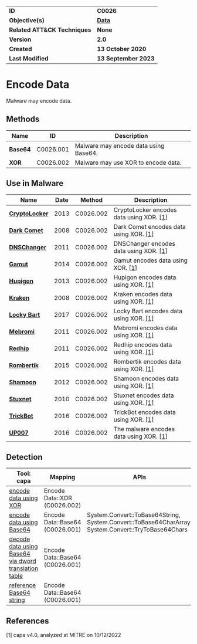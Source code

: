 <table>
<tr>
<td><b>ID</b></td>
<td><b>C0026</b></td>
</tr>
<tr>
<td><b>Objective(s)</b></td>
<td><b><a href="../data">Data</a></b></td>
</tr>
<tr>
<td><b>Related ATT&CK Techniques</b></td>
<td><b>None</b></td>
</tr>
<tr>
<td><b>Version</b></td>
<td><b>2.0</b></td>
</tr>
<tr>
<td><b>Created</b></td>
<td><b>13 October 2020</b></td>
</tr>
<tr>
<td><b>Last Modified</b></td>
<td><b>13 September 2023</b></td>
</tr>
</table>


# Encode Data

Malware may encode data.

## Methods

|Name|ID|Description|
|---|---|---|
|**Base64**|C0026.001|Malware may encode data using Base64.|
|**XOR**|C0026.002|Malware may use XOR to encode data.|

## Use in Malware

|Name|Date|Method|Description|
|---|---|---|---|
|[**CryptoLocker**](../xample-malware/cryptolocker.md)|2013|C0026.002|CryptoLocker encodes data using XOR. [[1]](#1)|
|[**Dark Comet**](../xample-malware/dark-comet.md)|2008|C0026.002|Dark Comet encodes data using XOR. [[1]](#1)|
|[**DNSChanger**](../xample-malware/dnschanger.md)|2011|C0026.002|DNSChanger encodes data using XOR. [[1]](#1)|
|[**Gamut**](../xample-malware/gamut.md)|2014|C0026.002|Gamut encodes data using XOR. [[1]](#1)|
|[**Hupigon**](../xample-malware/hupigon.md)|2013|C0026.002|Hupigon encodes data using XOR. [[1]](#1)|
|[**Kraken**](../xample-malware/kraken.md)|2008|C0026.002|Kraken encodes data using XOR. [[1]](#1)|
|[**Locky Bart**](../xample-malware/locky-bart.md)|2017|C0026.002|Locky Bart encodes data using XOR. [[1]](#1)|
|[**Mebromi**](../xample-malware/mebromi.md)|2011|C0026.002|Mebromi encodes data using XOR. [[1]](#1)|
|[**Redhip**](../xample-malware/rebhip.md)|2011|C0026.002|Redhip encodes data using XOR. [[1]](#1)|
|[**Rombertik**](../xample-malware/rombertik.md)|2015|C0026.002|Rombertik encodes data using XOR. [[1]](#1)|
|[**Shamoon**](../xample-malware/shamoon.md)|2012|C0026.002|Shamoon encodes data using XOR. [[1]](#1)|
|[**Stuxnet**](../xample-malware/stuxnet.md)|2010|C0026.002|Stuxnet encodes data using XOR. [[1]](#1)|
|[**TrickBot**](../xample-malware/trickbot.md)|2016|C0026.002|TrickBot encodes data using XOR. [[1]](#1)|
|[**UP007**](../xample-malware/up007.md)|2016|C0026.002|The malware encodes data using XOR. [[1]](#1)|

## Detection

|Tool: capa|Mapping|APIs|
|---|---|---|
|[encode data using XOR](https://github.com/mandiant/capa-rules/blob/master/data-manipulation/encoding/xor/encode-data-using-xor.yml)|Encode Data::XOR (C0026.002)| |
|[encode data using Base64](https://github.com/mandiant/capa-rules/blob/master/data-manipulation/encoding/base64/encode-data-using-base64.yml)|Encode Data::Base64 (C0026.001)|System.Convert::ToBase64String, System.Convert::ToBase64CharArray, System.Convert::TryToBase64Chars|
|[decode data using Base64 via dword translation table](https://github.com/mandiant/capa-rules/blob/master/data-manipulation/encoding/base64/decode-data-using-base64-via-dword-translation-table.yml)|Encode Data::Base64 (C0026.001)| |
|[reference Base64 string](https://github.com/mandiant/capa-rules/blob/master/data-manipulation/encoding/base64/reference-base64-string.yml)|Encode Data::Base64 (C0026.001)| |

## References

<a name="1">[1]</a> capa v4.0, analyzed at MITRE on 10/12/2022
